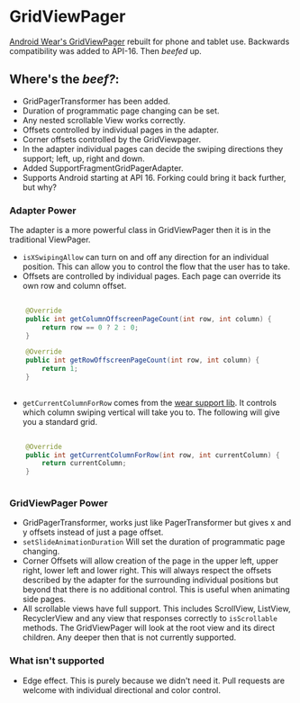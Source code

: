 # GridViewPager
[Android Wear's GridViewPager](http://developer.android.com/reference/android/support/wearable/view/GridViewPager.html) rebuilt for phone and tablet use. Backwards compatibility was added to API-16. Then *beefed* up.

## Where's the _beef?_:

- GridPagerTransformer has been added.
- Duration of programmatic page changing can be set.
- Any nested scrollable View works correctly.
- Offsets controlled by individual pages in the adapter. 
- Corner offsets controlled by the GridViewpager.
- In the adapter individual pages can decide the swiping directions they support; left, up, right and down.
- Added SupportFragmentGridPagerAdapter.
- Supports Android starting at API 16. Forking could bring it back further, but why?

### Adapter Power

The adapter is a more powerful class in GridViewPager then it is in the traditional ViewPager.

- `isXSwipingAllow` can turn on and off any direction for an individual position. This can allow you to control the flow that the user has to take.
- Offsets are controlled by individual pages. Each page can override its own row and column offset.

```java
 
    @Override
    public int getColumnOffscreenPageCount(int row, int column) {
        return row == 0 ? 2 : 0;
    }

    @Override
    public int getRowOffscreenPageCount(int row, int column) {
        return 1;
    }
   
```
 
 - `getCurrentColumnForRow` comes from the [wear support lib](http://developer.android.com/training/wearables/apps/layouts.html#UiLibrary). It controls which column swiping vertical will take you to. The following will give you a standard grid.
 
```java
 
    @Override
    public int getCurrentColumnForRow(int row, int currentColumn) {
        return currentColumn;
    }
 
```


### GridViewPager Power

- GridPagerTransformer, works just like PagerTransformer but gives x and y offsets instead of just a page offset.
- `setSlideAnimationDuration` Will set the duration of programmatic page changing. 
- Corner Offsets will allow creation of the page in the upper left, upper right, lower left and lower right. This will always respect the offsets described by the adapter for the surrounding individual positions but beyond that there is no additional control. This is useful when animating side pages.
- All scrollable views have full support. This includes ScrollView, ListView, RecyclerView and any view that responses correctly to `isScrollable` methods. The GridViewPager will look at the root view and its direct children. Any deeper then that is not currently supported.


### What isn't supported

- Edge effect. This is purely because we didn't need it. Pull requests are welcome with individual directional and color control.